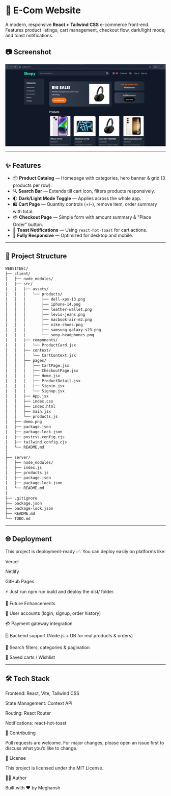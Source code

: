 # 🛒 E-Com Website

A modern, responsive **React + Tailwind CSS** e-commerce front-end.  
Features product listings, cart management, checkout flow, dark/light mode, and toast notifications.  


## 📷 Screenshot
![demo page](https://raw.githubusercontent.com/Meghansh01/E-Com-Website/master/client/demo.png) 

---

## ✨ Features

- 📦 **Product Catalog** — Homepage with categories, hero banner & grid (3 products per row).  
- 🔍 **Search Bar** — Extends till cart icon, filters products responsively.  
- 🌓 **Dark/Light Mode Toggle** — Applies across the whole app.  
- 🛍️ **Cart Page** — Quantity controls (+/-), remove item, order summary with total.  
- 💳 **Checkout Page** — Simple form with amount summary & "Place Order" button.  
- 🔔 **Toast Notifications** — Using `react-hot-toast` for cart actions.  
- 📱 **Fully Responsive** — Optimized for desktop and mobile.  

---

## 📂 Project Structure
```
WEBSITEEC/
├── client/
│   ├── node_modules/
│   ├── src/
│   │   ├── assets/
│   │   │   └── products/
│   │   │       ├── dell-xps-13.png
│   │   │       ├── iphone-14.png
│   │   │       ├── leather-wallet.png
│   │   │       ├── levis-jeans.png
│   │   │       ├── macbook-air-m2.png
│   │   │       ├── nike-shoes.png
│   │   │       ├── samsung-galaxy-s23.png
│   │   │       └── sony-headphones.png
│   │   ├── components/
│   │   │   └── ProductCard.jsx
│   │   ├── context/
│   │   │   └── CartContext.jsx
│   │   ├── pages/
│   │   │   ├── CartPage.jsx
│   │   │   ├── CheckoutPage.jsx
│   │   │   ├── Home.jsx
│   │   │   ├── ProductDetail.jsx
│   │   │   ├── Signin.jsx
│   │   │   └── Signup.jsx
│   │   ├── App.jsx
│   │   ├── index.css
│   │   ├── index.html
│   │   ├── main.jsx
│   │   └── products.js
│   ├── demo.png
│   ├── package.json
│   ├── package-lock.json
│   ├── postcss.config.cjs
│   ├── tailwind.config.cjs
│   └── README.md
│
├── server/
│   ├── node_modules/
│   ├── index.js
│   ├── products.js
│   ├── package.json
│   ├── package-lock.json
│   └── README.md
│
├── .gitignore
├── package.json
├── package-lock.json
├── README.md
└── TODO.md

```
---

## 🌐 Deployment

This project is deployment-ready ✅.
You can deploy easily on platforms like:

Vercel

Netlify

GitHub Pages

⚡ Just run npm run build and deploy the dist/ folder.

🔮 Future Enhancements

👤 User accounts (login, signup, order history)

💳 Payment gateway integration

🗄️ Backend support (Node.js + DB for real products & orders)

🎯 Search filters, categories & pagination

🛒 Saved carts / Wishlist

---

## 🛠️ Tech Stack

Frontend: React, Vite, Tailwind CSS

State Management: Context API

Routing: React Router

Notifications: react-hot-toast

🤝 Contributing

Pull requests are welcome. For major changes, please open an issue first to discuss what you’d like to change.

📜 License

This project is licensed under the MIT License.

👨‍💻 Author

Built with ❤️ by Meghansh
